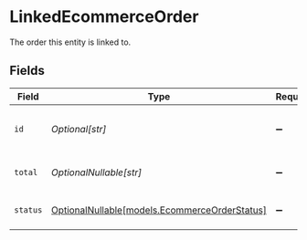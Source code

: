 # LinkedEcommerceOrder

The order this entity is linked to.


## Fields

| Field                                                                              | Type                                                                               | Required                                                                           | Description                                                                        | Example                                                                            |
| ---------------------------------------------------------------------------------- | ---------------------------------------------------------------------------------- | ---------------------------------------------------------------------------------- | ---------------------------------------------------------------------------------- | ---------------------------------------------------------------------------------- |
| `id`                                                                               | *Optional[str]*                                                                    | :heavy_minus_sign:                                                                 | A unique identifier for an object.                                                 | 12345                                                                              |
| `total`                                                                            | *OptionalNullable[str]*                                                            | :heavy_minus_sign:                                                                 | The total amount of the order.                                                     | 199.99                                                                             |
| `status`                                                                           | [OptionalNullable[models.EcommerceOrderStatus]](../models/ecommerceorderstatus.md) | :heavy_minus_sign:                                                                 | Current status of the order.                                                       | active                                                                             |